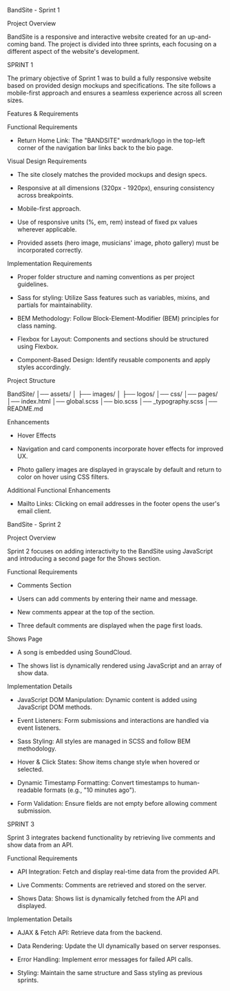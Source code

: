 BandSite - Sprint 1

Project Overview

BandSite is a responsive and interactive website created for an up-and-coming band. The project is divided into three sprints, each focusing on a different aspect of the website's development.

SPRINT 1

The primary objective of Sprint 1 was to build a fully responsive website based on provided design mockups and specifications. The site follows a mobile-first approach and ensures a seamless experience across all screen sizes.

Features & Requirements

Functional Requirements

- Return Home Link: The "BANDSITE" wordmark/logo in the top-left corner of the navigation bar links back to the bio page.

Visual Design Requirements

- The site closely matches the provided mockups and design specs.

- Responsive at all dimensions (320px - 1920px), ensuring consistency across breakpoints.

- Mobile-first approach.

- Use of responsive units (%, em, rem) instead of fixed px values wherever applicable.

- Provided assets (hero image, musicians' image, photo gallery) must be incorporated correctly.

Implementation Requirements

- Proper folder structure and naming conventions as per project guidelines.

- Sass for styling: Utilize Sass features such as variables, mixins, and partials for maintainability.

- BEM Methodology: Follow Block-Element-Modifier (BEM) principles for class naming.

- Flexbox for Layout: Components and sections should be structured using Flexbox.

- Component-Based Design: Identify reusable components and apply styles accordingly.

Project Structure

BandSite/
│── assets/
│   ├── images/
│   ├── logos/
│── css/
│── pages/
│── index.html
│── global.scss
│── bio.scss
│── _typography.scss
│── README.md

Enhancements

- Hover Effects

- Navigation and card components incorporate hover effects for improved UX.

- Photo gallery images are displayed in grayscale by default and return to color on hover using CSS filters.

Additional Functional Enhancements

- Mailto Links: Clicking on email addresses in the footer opens the user's email client.


BandSite - Sprint 2

Project Overview

Sprint 2 focuses on adding interactivity to the BandSite using JavaScript and introducing a second page for the Shows section.

Functional Requirements

- Comments Section

- Users can add comments by entering their name and message.

- New comments appear at the top of the section.

- Three default comments are displayed when the page first loads.

Shows Page

- A song is embedded using SoundCloud.

- The shows list is dynamically rendered using JavaScript and an array of show data.

Implementation Details

- JavaScript DOM Manipulation: Dynamic content is added using JavaScript DOM methods.

- Event Listeners: Form submissions and interactions are handled via event listeners.

- Sass Styling: All styles are managed in SCSS and follow BEM methodology.

- Hover & Click States: Show items change style when hovered or selected.

- Dynamic Timestamp Formatting: Convert timestamps to human-readable formats (e.g., "10 minutes ago").

- Form Validation: Ensure fields are not empty before allowing comment submission.


SPRINT 3

Sprint 3 integrates backend functionality by retrieving live comments and show data from an API.

Functional Requirements

- API Integration: Fetch and display real-time data from the provided API.

- Live Comments: Comments are retrieved and stored on the server.

- Shows Data: Shows list is dynamically fetched from the API and displayed.

Implementation Details

- AJAX & Fetch API: Retrieve data from the backend.

- Data Rendering: Update the UI dynamically based on server responses.

- Error Handling: Implement error messages for failed API calls.

- Styling: Maintain the same structure and Sass styling as previous sprints.



